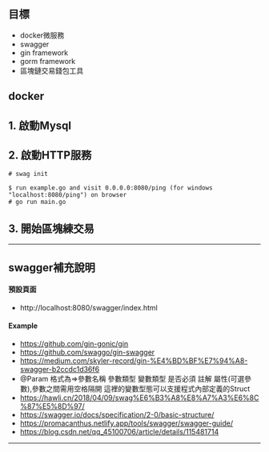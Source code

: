 ## 目標
+ docker微服務
+ swagger
+ gin framework
+ gorm framework
+ 區塊鏈交易錢包工具

## docker
## 1. 啟動Mysql
## 2. 啟動HTTP服務
    # swag init
    
    $ run example.go and visit 0.0.0.0:8080/ping (for windows "localhost:8080/ping") on browser
    # go run main.go
## 3. 開始區塊練交易

----
## swagger補充說明
#### 預設頁面
+ http://localhost:8080/swagger/index.html

#### Example
+ https://github.com/gin-gonic/gin
+ https://github.com/swaggo/gin-swagger
+ https://medium.com/skyler-record/gin-%E4%BD%BF%E7%94%A8-swagger-b2ccdc1d36f6
+ @Param 格式為=>參數名稱 參數類型 變數類型 是否必須 註解 屬性(可選參數),參數之間需用空格隔開
  這裡的變數型態可以支援程式內部定義的Struct
+ https://hawli.cn/2018/04/09/swag%E6%B3%A8%E8%A7%A3%E6%8C%87%E5%8D%97/
+ https://swagger.io/docs/specification/2-0/basic-structure/
+ https://promacanthus.netlify.app/tools/swagger/swagger-guide/
+ https://blog.csdn.net/qq_45100706/article/details/115481714

----